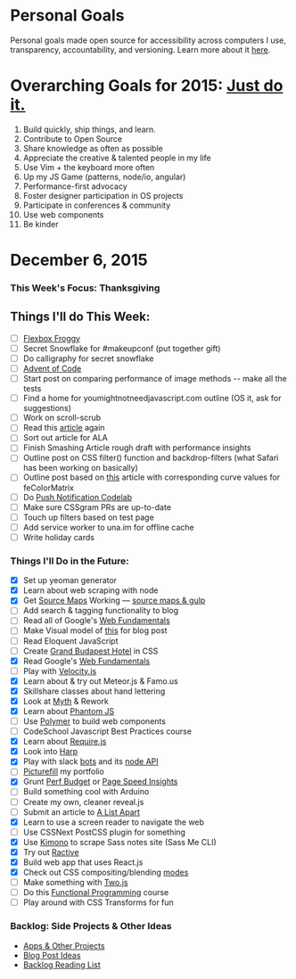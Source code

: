 Personal Goals
==============

Personal goals made open source for accessibility across computers I use, transparency, accountability, and versioning. Learn more about it [here](http://una.github.io/personal-goals-guide/).

# Overarching Goals for 2015: [Just do it.](http://una.github.io/2015-resolutions/)
1. Build quickly, ship things, and learn.
2. Contribute to Open Source
3. Share knowledge as often as possible
4. Appreciate the creative & talented people in my life
5. Use Vim + the keyboard more often
6. Up my JS Game (patterns, node/io, angular)
7. Performance-first advocacy
8. Foster designer participation in OS projects
9. Participate in conferences & community
10. Use web components
11. Be kinder

# December 6, 2015

### This Week's Focus: Thanksgiving

## Things I'll do This Week:

- [ ] [Flexbox Froggy](http://flexboxfroggy.com/)
- [ ] Secret Snowflake for #makeupconf (put together gift)
- [ ] Do calligraphy for secret snowflake
- [ ] [Advent of Code](http://adventofcode.com/)
- [ ] Start post on comparing performance of image methods -- make all the tests
- [ ] Find a home for youmightnotneedjavascript.com outline (OS it, ask for suggestions)
- [ ] Work on scroll-scrub
- [ ] Read this [article](https://docs.webplatform.org/wiki/svg/tutorials/smarter_svg_filters) again
- [ ] Sort out article for ALA
- [ ] Finish Smashing Article rough draft with performance insights
- [ ] Outline post on CSS filter() function and backdrop-filters (what Safari has been working on basically)
- [ ] Outline post based on [this](https://docs.webplatform.org/wiki/svg/tutorials/smarter_svg_filters) article with corresponding curve values for feColorMatrix
- [ ] Do [Push Notification Codelab](https://www.code-labs.io/codelabs/push-notifications/index.html?index=..%2F..%2Findex#0)
- [ ] Make sure CSSgram PRs are up-to-date
- [ ] Touch up filters based on test page
- [ ] Add service worker to una.im for offline cache
- [ ] Write holiday cards

### Things I'll Do in the Future:
- [x] Set up yeoman generator
- [x] Learn about web scraping with node
- [x] Get [Source Maps](http://www.sitepoint.com/using-source-maps-debug-sass-chrome/) Working &mdash; [source maps & gulp](https://github.com/floridoo/gulp-sourcemaps)
- [ ] Add search & tagging functionality to blog
- [ ] Read all of Google's [Web Fundamentals](https://developers.google.com/web/fundamentals/)
- [ ] Make Visual model of [this](http://ilikekillnerds.com/2014/07/what-a-front-end-developer-workflow-looks-like-in-20142015/) for blog post
- [ ] Read Eloquent JavaScript
- [ ] Create [Grand Budapest Hotel](https://www.behance.net/gallery/16495771/The-Grand-Budapest-Hotel-Flat) in CSS
- [x] Read Google's [Web Fundamentals](https://developers.google.com/web/fundamentals/)
- [ ] Play with [Velocity.js](http://www.smashingmagazine.com/2014/06/18/faster-ui-animations-with-velocity-js/)
- [x] Learn about & try out Meteor.js & Famo.us
- [x] Skillshare classes about hand lettering
- [x] Look at [Myth](http://www.myth.io/) & Rework
- [x] Learn about [Phantom JS](http://phantomjs.org/)
- [ ] Use [Polymer](https://www.polymer-project.org/) to build web components
- [ ] CodeSchool Javascript Best Practices course
- [x] Learn about [Require.js](http://requirejs.org/)
- [x] Look into [Harp](http://harpjs.com/)
- [x] Play with slack [bots](https://api.slack.com/bot-users) and its [node API](https://github.com/slackhq/node-slack-client)
- [ ] [Picturefill](http://scottjehl.github.io/picturefill/) my portfolio
- [x] Grunt [Perf Budget](https://www.npmjs.com/package/grunt-perfbudget) or [Page Speed Insights](https://www.npmjs.com/package/psi)
- [ ] Build something cool with Arduino
- [ ] Create my own, cleaner reveal.js
- [ ] Submit an article to [A List Apart](http://alistapart.com/about/contribute)
- [x] Learn to use a screen reader to navigate the web
- [ ] Use CSSNext PostCSS plugin for something
- [x] Use [Kimono](https://www.kimonolabs.com/learn/calling-an-api) to scrape Sass notes site (Sass Me CLI)
- [x] Try out [Ractive](http://ractivejs.org)
- [x] Build web app that uses React.js
- [x] Check out CSS compositing/blending [modes](http://www.w3.org/TR/compositing-1/)
- [ ] Make something with [Two.js](http://jonobr1.github.io/two.js/)
- [ ] Do this [Functional Programming](http://jhusain.github.io/learnrx/) course
- [ ] Play around with CSS Transforms for fun

### Backlog: Side Projects & Other Ideas
- [Apps & Other Projects](https://github.com/una/personal-goals/blob/master/ideas-and-misc/app-ideas.md)
- [Blog Post Ideas](https://github.com/una/personal-goals/blob/master/ideas-and-misc/blog-ideas.md)
- [Backlog Reading List](https://github.com/una/personal-goals/tree/master/content-list)

